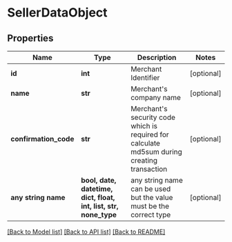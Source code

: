 # SellerDataObject


## Properties
Name | Type | Description | Notes
------------ | ------------- | ------------- | -------------
**id** | **int** | Merchant Identifier | [optional] 
**name** | **str** | Merchant&#39;s company name | [optional] 
**confirmation_code** | **str** | Merchant&#39;s security code which is required for calculate md5sum during creating transaction | [optional] 
**any string name** | **bool, date, datetime, dict, float, int, list, str, none_type** | any string name can be used but the value must be the correct type | [optional]

[[Back to Model list]](../README.md#documentation-for-models) [[Back to API list]](../README.md#documentation-for-api-endpoints) [[Back to README]](../README.md)


